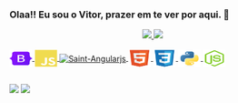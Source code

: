 ### Olaa!! Eu sou o Vitor, prazer em te ver por aqui. 👋

<div align="center">
  <a href="https://github.com/SaintVitor">
  <img height="180em" src="https://github-readme-stats.vercel.app/api?username=saintvitor&show_icons=true&theme=tokyonight&include_all_commits=true&count_private=true"/>
  <img height="100em" src="https://github-readme-stats.vercel.app/api/top-langs/?username=saintvitor&layout=compact&langs_count=7&theme=tokyonight"/>
</div>

<div style="display: inline_block"><br>
  <img align="center" alt="Saint-React" height="30" width="40" src="https://raw.githubusercontent.com/devicons/devicon/master/icons/bootstrap/bootstrap-original.svg">
  <img align="center" alt="Saint-Js" height="30" width="40" src="https://raw.githubusercontent.com/devicons/devicon/master/icons/javascript/javascript-plain.svg">
  <img align="center" alt="Saint-Angularjs" height="30" width="40" src="https://cdn.jsdelivr.net/gh/devicons/devicon/icons/angularjs/angularjs-original.svg">
  <img align="center" alt="Saint-HTML" height="30" width="40" src="https://raw.githubusercontent.com/devicons/devicon/master/icons/html5/html5-original.svg">
  <img align="center" alt="Saint-CSS" height="30" width="40" src="https://raw.githubusercontent.com/devicons/devicon/master/icons/css3/css3-original.svg">
  <img align="center" alt="Saint-Python" height="30" width="40" src="https://raw.githubusercontent.com/devicons/devicon/master/icons/python/python-original.svg">
  <img align="center" alt="Saint-Csharp" height="30" width="40" src="https://raw.githubusercontent.com/devicons/devicon/master/icons/nodejs/nodejs-original.svg">


##

<div>
  <a href="https://instagram.com/saintt.vitor?igshid=YmMyMTA2M2Y=" target="_blank"><img src="https://img.shields.io/badge/-Instagram-%23E4405F?style=for-the-badge&logo=instagram&logoColor=white" target="_blank"></a>
  <a href="https://www.linkedin.com/in/vitor-nogueira-/" target="_blank"><img src="https://img.shields.io/badge/-LinkedIn-%230077B5?style=for-the-badge&logo=linkedin&logoColor=white" target="_blank"></a> 
</div>
